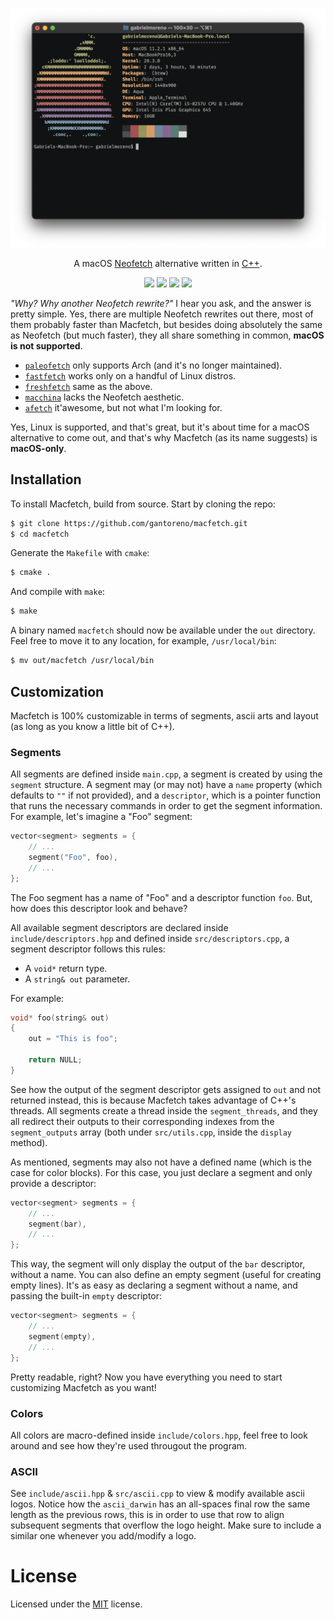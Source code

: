
<p align="center">
  <img src=".github/main.png" width="600"/>
</p>


<p align="center">A macOS <a href="https://github.com/dylanaraps/neofetch">Neofetch</a> alternative written in <a href="https://en.wikipedia.org/wiki/C++">C++</a>.<p>

<p align="center">
  <img src="https://img.shields.io/github/issues/gantoreno/macfetch" />
  <img src="https://img.shields.io/github/forks/gantoreno/macfetch" />
  <img src="https://img.shields.io/github/stars/gantoreno/macfetch" />
  <img src="https://img.shields.io/github/license/gantoreno/macfetch" />
</p>

_"Why? Why another Neofetch rewrite?"_ I hear you ask, and the answer is pretty simple. Yes, there are multiple Neofetch rewrites out there, most of them probably faster than Macfetch, but besides doing absolutely the same as Neofetch (but much faster), they all share something in common, **macOS is not supported**.

- [`paleofetch`](https://github.com/ss7m/paleofetch) only supports Arch (and it's no longer maintained).
- [`fastfetch`](https://github.com/LinusDierheimer/fastfetch) works only on a handful of Linux distros.
- [`freshfetch`](https://github.com/K4rakara/freshfetch) same as the above.
- [`macchina`](https://github.com/Macchina-CLI/macchina) lacks the Neofetch aesthetic.
- [`afetch`](https://github.com/13-CF/afetch) it'awesome, but not what I'm looking for.

Yes, Linux is supported, and that's great, but it's about time for a macOS alternative to come out, and that's why Macfetch (as its name suggests) is **macOS-only**.

## Installation

To install Macfetch, build from source. Start by cloning the repo:

```sh
$ git clone https://github.com/gantoreno/macfetch.git
$ cd macfetch
```

Generate the `Makefile` with `cmake`:

```sh
$ cmake .
```

And compile with `make`:

```sh
$ make
```

A binary named `macfetch` should now be available under the `out` directory. Feel free to move it to any location, for example, `/usr/local/bin`:

```sh
$ mv out/macfetch /usr/local/bin
```

## Customization

Macfetch is 100% customizable in terms of segments, ascii arts and layout (as long as you know a little bit of C++).

### Segments

All segments are defined inside `main.cpp`, a segment is created by using the `segment` structure. A segment may (or may not) have a `name` property (which defaults to `""` if not provided), and a `descriptor`, which is a pointer function that runs the necessary commands in order to get the segment information. For example, let's imagine a "Foo" segment:

```cpp
vector<segment> segments = {
    // ...
    segment("Foo", foo),
    // ...
};
```

The Foo segment has a name of "Foo" and a descriptor function `foo`. But, how does this descriptor look and behave?

All available segment descriptors are declared inside `include/descriptors.hpp` and defined inside `src/descriptors.cpp`, a segment descriptor follows this rules:

- A `void*` return type.
- A `string& out` parameter.

For example:

```cpp
void* foo(string& out)
{
    out = "This is foo";

    return NULL;
}
```

See how the output of the segment descriptor gets assigned to `out` and not returned instead, this is because Macfetch takes advantage of C++'s threads. All segments create a thread inside the `segment_threads`, and they all redirect their outputs to their corresponding indexes from the `segment_outputs` array (both under `src/utils.cpp`, inside the `display` method). 

As mentioned, segments may also not have a defined name (which is the case for color blocks). For this case, you just declare a segment and only provide a descriptor:

```cpp
vector<segment> segments = {
    // ...
    segment(bar),
    // ...
};
```

This way, the segment will only display the output of the `bar` descriptor, without a name. You can also define an empty segment (useful for creating empty lines). It's as easy as declaring a segment without a name, and passing the built-in `empty` descriptor:

```cpp
vector<segment> segments = {
    // ...
    segment(empty),
    // ...
};
```

Pretty readable, right? Now you have everything you need to start customizing Macfetch as you want!

### Colors

All colors are macro-defined inside `include/colors.hpp`, feel free to look around and see how they're used througout the program.

### ASCII

See `include/ascii.hpp` & `src/ascii.cpp` to view & modify available ascii logos. Notice how the `ascii_darwin` has an all-spaces final row the same length as the previous rows, this is in order to use that row to align subsequent segments that overflow the logo height. Make sure to include a similar one whenever you add/modify a logo.

# License

Licensed under the [MIT](https://opensource.org/licenses/MIT) license.
